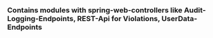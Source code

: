 ### Contains modules with spring-web-controllers like Audit-Logging-Endpoints, REST-Api for Violations, UserData-Endpoints 